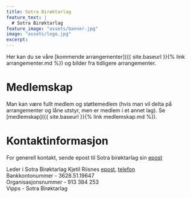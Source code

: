 ```yaml
---
title: Sotra Birøktarlag
feature_text: |
  # Sotra Birøktarlag
feature_image: "assets/banner.jpg"
image: "assets/logo.jpg"
excerpt:
---
```


Her kan du se våre [kommende arrangementer]({{ site.baseurl }}{% link arrangementer.md %}) og bilder fra tidligere arrangementer.


<!-- # Ofte stilte spørsmål  
- Jeg vil bli birøkter, hvem kontakter jeg?
- Jeg har funnet en sverm, hva gjør jeg?
- Jeg vil kjøpe bikube, hvem selger? -->

# Medlemskap
Man kan være fullt medlem og støttemedlem (hvis man vil delta på arrangementer og låne utstyr, men er medlem i et annet lag). Se [medlemskap]({{ site.baseurl }}{% link medlemskap.md %}).

# Kontaktinformasjon  
For generell kontakt, sende epost til Sotra birøktarlag sin [epost](mailto:sotra.biroektarlag@gmail.com) 

Leder i Sotra Birøktarlag Kjetil Riisnes [epost](mailto:kjetil.riisnes@gmail.com), [telefon](tel:+4790041456)  
Bankkontonummer     - 3628.51.19647  
Organisasjonsnummer - 913 384 253  
Vipps               - Sotra Birøktarlag
